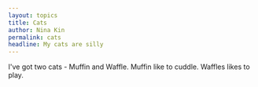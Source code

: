 ```yaml
---
layout: topics
title: Cats
author: Nina Kin
permalink: cats
headline: My cats are silly
---
```


I've got two cats - Muffin and Waffle.  Muffin like to cuddle.  Waffles likes to play.
